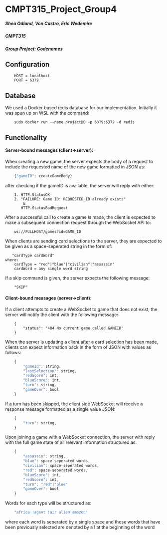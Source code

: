 # CMPT315_Project_Group4
##### Shea Odland, Von Castro, Eric Wedemire
##### CMPT315
##### Group Project: Codenames


## Configuration
```
    HOST = localhost
    PORT = 6379
```
## Database

We used a Docker based redis database for our implementation. Initially it was spun up on WSL with the command:
```
    sudo docker run --name projectDB -p 6379:6379 -d redis
```

## Functionality

#### Server-bound messages (client->server):
When creating a new game, the server expects the body of a request to include the requested name of the new game formatted in JSON as:
```javascript
    {"gameID": createGameBody}
```
after checking if the gameID is available, the server will reply with
either:
```
    1. HTTP.StatusOK
    2. "FAILURE: Game ID: REQUESTED_ID already exists"
        &
       HTTP.StatusBadRequest
```

After a successful call to create a game is made, the client is expected to make a subsequent connection request through the WebSocket API to:
```
    ws://FULLHOST/games?id=GAME_ID
```

When clients are sending card selections to the server, they are expected to be given as a space-seperated string in the form of:
```golang
   "cardType cardWord"
where:
    cardType = "red"|"blue"|"civilian"|"assassin"
    cardWord = any single word string  
```

If a skip command is given, the server expects the following message:
```golang
    "SKIP"
```
#### Client-bound messages (server->client):
If a client attempts to create a WebSocket to game that does not exist, the server will notify the client with the following message:
```golang
    {
        "status": "404 No current game called GAMEID"
    }
```

When the server is updating a client after a card selection has been made, clients can expect information back in the form of JSON with values as follows:
```javascript
    {
        "gameId": string,
        "lastSelection": string,
        "redScore": int,
        "blueScore": int,
        "turn": string,
        "gameOver": bool
    } 
```

If a turn has been skipped, the client side WebSocket will receive a response message formatted as a single value JSON:
```javascript
    {
        "turn": string,
    }

```

Upon joining a game with a WebSocket connection, the server with reply with the full game state of all relevant information structured as:
```javascript
    {
        "assassin": string,
        "blue": space-seperated words,
        "civilian": space-seperated words,
        "red": space-seperated words,
        "blueScore": int,
        "redScore": int,
        "turn": "red"|"blue"
        "gameOver": bool
    }
```

Words for each type will be structured as:
```javascript
    "africa !agent !air alien amazon"
```
where each word is seperated by a single space and those words that have been previously selected are denoted by a ! at the beginning of the word
